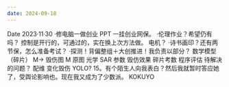 ```yaml
---
date: 2024-09-18
---
```


Date 2023·11·30 ·修电脑一做创业 PPT 一挂创业网保。 ·伦理作业？希望仍有吗？ 控制是开行的，可通过的，实在换上次方法做。 电机？ ·诗书画印？还有两节保，怎么准备考试？ ·探测！背偏整组＋大创推进！我负责以部分？ 数学模型 （碎片） M→ 毁伤图 M 原图 光学 SAR 参数 毁仿效果 碎片考数 程序评估 待解决的问题？ 配维 变化毁伤 YOLO? 15。有个陌生人向我表白？然后我就暂时答应她了，受舆论影响也。现在我又成为了少数派。 KOKUYO
